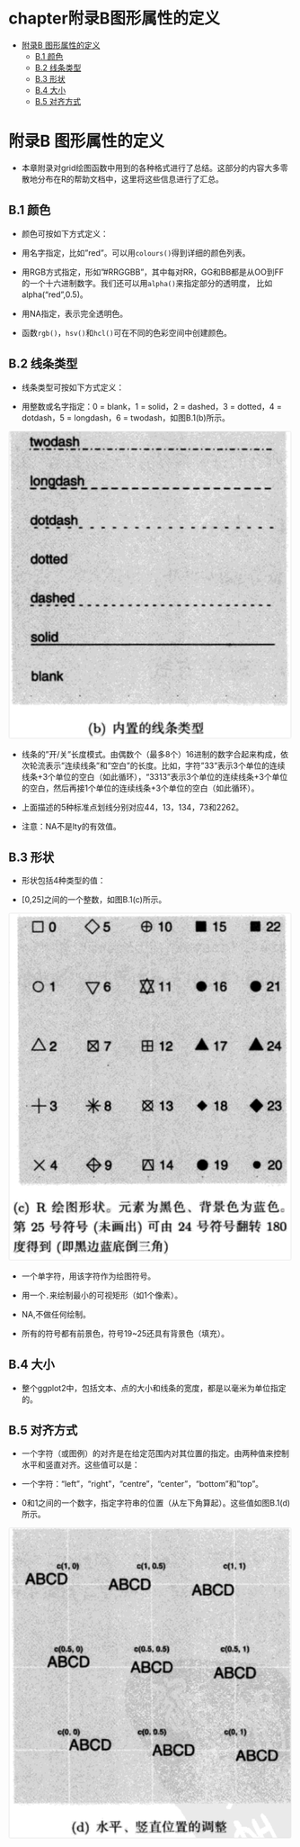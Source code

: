 chapter附录B图形属性的定义
================

- <a href="#附录b-图形属性的定义" id="toc-附录b-图形属性的定义">附录B
  图形属性的定义</a>
  - <a href="#b1-颜色" id="toc-b1-颜色">B.1 颜色</a>
  - <a href="#b2-线条类型" id="toc-b2-线条类型">B.2 线条类型</a>
  - <a href="#b3-形状" id="toc-b3-形状">B.3 形状</a>
  - <a href="#b4-大小" id="toc-b4-大小">B.4 大小</a>
  - <a href="#b5-对齐方式" id="toc-b5-对齐方式">B.5 对齐方式</a>

# 附录B 图形属性的定义

- 本章附录对grid绘图函数中用到的各种格式进行了总结。这部分的内容大多零散地分布在R的帮助文档中，这里将这些信息进行了汇总。

## B.1 颜色

- 颜色可按如下方式定义：

- 用名字指定，比如”red”。可以用`colours()`得到详细的颜色列表。

- 用RGB方式指定，形如”#RRGGBB”，其中每对RR，GG和BB都是从OO到FF的一个十六进制数字。我们还可以用`alpha()`来指定部分的透明度，
  比如alpha(“red”,0.5)。

- 用NA指定，表示完全透明色。

- 函数`rgb()`，`hsv()`和`hcl()`可在不同的色彩空间中创建颜色。

## B.2 线条类型

- 线条类型可按如下方式定义：

- 用整数或名字指定：0 = blank，1 = solid，2 = dashed，3 = dotted，4 =
  dotdash，5 = longdash，6 = twodash，如图B.1(b)所示。

![](images/iShot_2023-01-04_12.04.37.png)

- 线条的”开/关”长度模式。由偶数个（最多8个）16进制的数字合起来构成，依次轮流表示”连续线条”和”空白”的长度。比如，字符”33”表示3个单位的连续线条+3个单位的空白（如此循环），“3313”表示3个单位的连续线条+3个单位的空白，然后再接1个单位的连续线条+3个单位的空白（如此循环）。

- 上面描述的5种标准点划线分别对应44，13，134，73和2262。

- 注意：NA不是lty的有效值。

## B.3 形状

- 形状包括4种类型的值：

- \[0,25\]之间的一个整数，如图B.1(c)所示。

![](images/iShot_2023-01-04_12.05.39.png)

- 一个单字符，用该字符作为绘图符号。

- 用一个`.`来绘制最小的可视矩形（如1个像素）。

- NA,不做任何绘制。

- 所有的符号都有前景色，符号19\~25还具有背景色（填充）。

## B.4 大小

- 整个ggplot2中，包括文本、点的大小和线条的宽度，都是以毫米为单位指定的。

## B.5 对齐方式

- 一个字符（或图例）的对齐是在给定范围内对其位置的指定。由两种值来控制水平和竖直对齐。这些值可以是：

- 一个字符：“left”，“right”，“centre”，“center”，“bottom”和”top”。

- 0和1之间的一个数字，指定字符串的位置（从左下角算起）。这些值如图B.1(d)所示。

![](images/iShot_2023-01-04_12.08.00.png)

